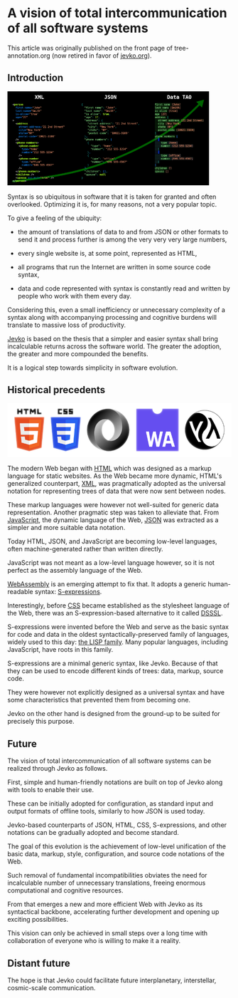 # A vision of total intercommunication of all software systems

This article was originally published on the front page of tree-annotation.org (now retired in favor of [jevko.org](https://jevko.org)).

## Introduction

<div class="interrupt"><img src="img/evolution.png" style="max-width: 90%" /></div>

<!-- The vision behind TAO is simple. -->

Syntax is so ubiquitous in software that it is taken for granted and often overlooked. Optimizing it is, for many reasons, not a very popular topic.

To give a feeling of the ubiquity: 

* the amount of translations of data to and from JSON or other formats to send it and process further is among the very very very large numbers, 

* every single website is, at some point, represented as HTML,

* all programs that run the Internet are written in some source code syntax,

* data and code represented with syntax is constantly read and written by people who work with them every day.

Considering this, even a small inefficiency or unnecessary complexity of a syntax along with accompanying processing and cognitive burdens will translate to massive loss of productivity.

[Jevko](https://jevko.org) is based on the thesis that a simpler and easier syntax shall bring incalculable returns across the software world. The greater the adoption, the greater and more compounded the benefits.

It is a logical step towards simplicity in software evolution.

## Historical precedents

<img src="img/logos-transparent.png" />

The modern Web began with [HTML](https://developer.mozilla.org/en-US/docs/Web/HTML) which was designed as a markup language for static websites. As the Web became more dynamic, HTML's generalized counterpart, [XML](https://developer.mozilla.org/en-US/docs/Web/XML/XML_introduction), was pragmatically adopted as the universal notation for representing trees of data that were now sent between nodes.

These markup languages were however not well-suited for generic data representation. Another pragmatic step was taken to alleviate that. From [JavaScript](https://developer.mozilla.org/en-US/docs/Web/JavaScript), the dynamic language of the Web, [JSON](https://developer.mozilla.org/en-US/docs/Glossary/JSON) was extracted as a simpler and more suitable data notation.

Today HTML, JSON, and JavaScript are becoming low-level languages, often machine-generated rather than written directly.

JavaScript was not meant as a low-level language however, so it is not perfect as the assembly language of the Web.

[WebAssembly](https://developer.mozilla.org/en-US/docs/WebAssembly) is an emerging attempt to fix that. It adopts a generic human-readable syntax: [S-expressions](https://developer.mozilla.org/en-US/docs/WebAssembly/Understanding_the_text_format#s-expressions).

Interestingly, before [CSS](https://developer.mozilla.org/en-US/docs/Web/CSS) became established as the stylesheet language of the Web, there was an S-expression-based alternative to it called [DSSSL](https://en.wikipedia.org/wiki/Document_Style_Semantics_and_Specification_Language).

S-expressions were invented before the Web and serve as the basic syntax for code and data in the oldest syntactically-preserved family of languages, widely used to this day: [the LISP family](https://en.wikipedia.org/wiki/Lisp_(programming_language)). Many popular languages, including JavaScript, have roots in this family.

S-expressions are a minimal generic syntax, like Jevko. Because of that they can be used to encode different kinds of trees: data, markup, source code.

They were however not explicitly designed as a universal syntax and have some characteristics that prevented them from becoming one.

<!-- Minute syntax design decisions built into S-expressions that go back to the earliest days of computer language design prevented them however from becoming widely adopted as a universal syntax. -->

Jevko on the other hand is designed from the ground-up to be suited for precisely this purpose.

## Future

The vision of total intercommunication of all software systems can be realized through Jevko as follows.

First, simple and human-friendly notations are built on top of Jevko along with tools to enable their use.

These can be initially adopted for configuration, as standard input and output formats of offline tools, similarly to how JSON is used today.

<!-- These notations are very generic and sufficient for most common applications.

Any syntax can in principle be translated to TAO, but its goal is not to be a complete replacement for specialized syntaxes. -->

Jevko-based counterparts of JSON, HTML, CSS, S-expressions, and other notations can be gradually adopted and become standard.

The goal of this evolution is the achievement of low-level unification of the basic data, markup, style, configuration, and source code notations of the Web.

Such removal of fundamental incompatibilities obviates the need for incalculable number of unnecessary translations, freeing enormous computational and cognitive resources.

From that emerges a new and more efficient Web with Jevko as its syntactical backbone, accelerating further development and opening up exciting possibilities.

This vision can only be achieved in small steps over a long time with collaboration of everyone who is willing to make it a reality.

## Distant future

The hope is that Jevko could facilitate future interplanetary, interstellar, cosmic-scale communication.